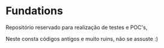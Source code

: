 Fundations
==========

Repositório reservado para realização de testes e POC's,

Neste consta códigos antigos e muito ruins, não se assuste :)


